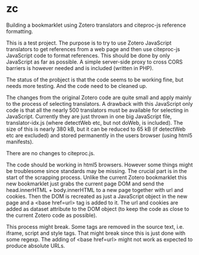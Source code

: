 # zc
Building a bookmarklet using Zotero translators and citeproc-js reference formatting.

This is a test project. The purpose is to try to use Zotero JavaScript translators to get references from a web page and then use citeproc-js JavaScript code to format references. This should be done by only JavaScript as far as possible. A simple server-side proxy to cross CORS barriers is however needed and is included (written in PHP).

The status of the probject is that the code seems to be working fine, but needs more testing. And the code need to be cleaned up.

The changes from the original Zotero code are quite small and apply mainly to the process of selecting translators. A drawback with this JavaScript only code is that all the nearly 500 translators must be available for selecting in JavaScript. Currently they are just thrown in one big JavaScript file, translator-idx.js (where detectWeb etc, but not doWeb, is included). The size of this is nearly 380 kB, but it can be reduced to 65 kB (if detectWeb etc are excluded) and stored permanently in the users browser (using html5 manifests).

There are no changes to citeproc.js.

The code should be working in html5 browsers. However some things might be troublesome since standards may be missing. The crucial part is in the start of the scrapping process. Unlike the current Zotero bookmarklet this new bookmarklet just grabs the current page DOM and send the head.innerHTML + body.innerHTML to a new page together with url and cookies. Then the DOM is recreated as just a JavaScript object in the new page and a &lt;base href=url> tag is added to it. The url and cookies are added as dataset attribute to the DOM object (to keep the code as close to the current Zotero code as possible).

This process might break. Some tags are removed in the source text, i.e. iframe, script and style tags. That might break since this is just done with some regexp. The adding of &lt;base href=url> might not work as expected to produce absolute URLs.
